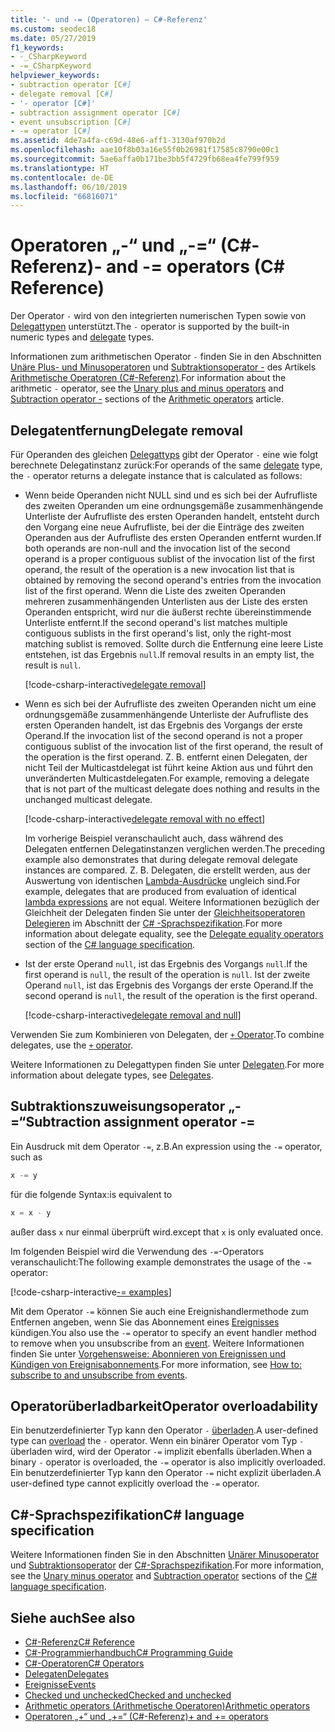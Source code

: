 ```yaml
---
title: '- und -= (Operatoren) – C#-Referenz'
ms.custom: seodec18
ms.date: 05/27/2019
f1_keywords:
- -_CSharpKeyword
- -=_CSharpKeyword
helpviewer_keywords:
- subtraction operator [C#]
- delegate removal [C#]
- '- operator [C#]'
- subtraction assignment operator [C#]
- event unsubscription [C#]
- -= operator [C#]
ms.assetid: 4de7a4fa-c69d-48e6-aff1-3130af970b2d
ms.openlocfilehash: aae10f8b03a16e55f0b26981f17585c8790e00c1
ms.sourcegitcommit: 5ae6affa0b171be3bb5f4729fb68ea4fe799f959
ms.translationtype: HT
ms.contentlocale: de-DE
ms.lasthandoff: 06/10/2019
ms.locfileid: "66816071"
---
```

# <a name="--and---operators-c-reference"></a><span data-ttu-id="4b5ed-102">Operatoren „-“ und „-=“ (C#-Referenz)</span><span class="sxs-lookup"><span data-stu-id="4b5ed-102">- and -= operators (C# Reference)</span></span>

<span data-ttu-id="4b5ed-103">Der Operator `-` wird von den integrierten numerischen Typen sowie von [Delegattypen](../keywords/delegate.md) unterstützt.</span><span class="sxs-lookup"><span data-stu-id="4b5ed-103">The `-` operator is supported by the built-in numeric types and [delegate](../keywords/delegate.md) types.</span></span>

<span data-ttu-id="4b5ed-104">Informationen zum arithmetischen Operator `-` finden Sie in den Abschnitten [Unäre Plus- und Minusoperatoren](arithmetic-operators.md#unary-plus-and-minus-operators) und [Subtraktionsoperator -](arithmetic-operators.md#subtraction-operator--) des Artikels [Arithmetische Operatoren (C#-Referenz)](arithmetic-operators.md).</span><span class="sxs-lookup"><span data-stu-id="4b5ed-104">For information about the arithmetic `-` operator, see the [Unary plus and minus operators](arithmetic-operators.md#unary-plus-and-minus-operators) and [Subtraction operator -](arithmetic-operators.md#subtraction-operator--) sections of the [Arithmetic operators](arithmetic-operators.md) article.</span></span>

## <a name="delegate-removal"></a><span data-ttu-id="4b5ed-105">Delegatentfernung</span><span class="sxs-lookup"><span data-stu-id="4b5ed-105">Delegate removal</span></span>

<span data-ttu-id="4b5ed-106">Für Operanden des gleichen [Delegattyps](../keywords/delegate.md) gibt der Operator `-` eine wie folgt berechnete Delegatinstanz zurück:</span><span class="sxs-lookup"><span data-stu-id="4b5ed-106">For operands of the same [delegate](../keywords/delegate.md) type, the `-` operator returns a delegate instance that is calculated as follows:</span></span>

- <span data-ttu-id="4b5ed-107">Wenn beide Operanden nicht NULL sind und es sich bei der Aufrufliste des zweiten Operanden um eine ordnungsgemäße zusammenhängende Unterliste der Aufrufliste des ersten Operanden handelt, entsteht durch den Vorgang eine neue Aufrufliste, bei der die Einträge des zweiten Operanden aus der Aufrufliste des ersten Operanden entfernt wurden.</span><span class="sxs-lookup"><span data-stu-id="4b5ed-107">If both operands are non-null and the invocation list of the second operand is a proper contiguous sublist of the invocation list of the first operand, the result of the operation is a new invocation list that is obtained by removing the second operand's entries from the invocation list of the first operand.</span></span> <span data-ttu-id="4b5ed-108">Wenn die Liste des zweiten Operanden mehreren zusammenhängenden Unterlisten aus der Liste des ersten Operanden entspricht, wird nur die äußerst rechte übereinstimmende Unterliste entfernt.</span><span class="sxs-lookup"><span data-stu-id="4b5ed-108">If the second operand's list matches multiple contiguous sublists in the first operand's list, only the right-most matching sublist is removed.</span></span> <span data-ttu-id="4b5ed-109">Sollte durch die Entfernung eine leere Liste entstehen, ist das Ergebnis `null`.</span><span class="sxs-lookup"><span data-stu-id="4b5ed-109">If removal results in an empty list, the result is `null`.</span></span>

  [!code-csharp-interactive[delegate removal](~/samples/csharp/language-reference/operators/SubtractionOperator.cs#DelegateRemoval)]

- <span data-ttu-id="4b5ed-110">Wenn es sich bei der Aufrufliste des zweiten Operanden nicht um eine ordnungsgemäße zusammenhängende Unterliste der Aufrufliste des ersten Operanden handelt, ist das Ergebnis des Vorgangs der erste Operand.</span><span class="sxs-lookup"><span data-stu-id="4b5ed-110">If the invocation list of the second operand is not a proper contiguous sublist of the invocation list of the first operand, the result of the operation is the first operand.</span></span> <span data-ttu-id="4b5ed-111">Z. B. entfernt einen Delegaten, der nicht Teil der Multicastdelegat ist führt keine Aktion aus und führt den unveränderten Multicastdelegaten.</span><span class="sxs-lookup"><span data-stu-id="4b5ed-111">For example, removing a delegate that is not part of the multicast delegate does nothing and results in the unchanged multicast delegate.</span></span>

  [!code-csharp-interactive[delegate removal with no effect](~/samples/csharp/language-reference/operators/SubtractionOperator.cs#DelegateRemovalNoChange)]

  <span data-ttu-id="4b5ed-112">Im vorherige Beispiel veranschaulicht auch, dass während des Delegaten entfernen Delegatinstanzen verglichen werden.</span><span class="sxs-lookup"><span data-stu-id="4b5ed-112">The preceding example also demonstrates that during delegate removal delegate instances are compared.</span></span> <span data-ttu-id="4b5ed-113">Z. B. Delegaten, die erstellt werden, aus der Auswertung von identischen [Lambda-Ausdrücke](../../programming-guide/statements-expressions-operators/lambda-expressions.md) ungleich sind.</span><span class="sxs-lookup"><span data-stu-id="4b5ed-113">For example, delegates that are produced from evaluation of identical [lambda expressions](../../programming-guide/statements-expressions-operators/lambda-expressions.md) are not equal.</span></span> <span data-ttu-id="4b5ed-114">Weitere Informationen bezüglich der Gleichheit der Delegaten finden Sie unter der [Gleichheitsoperatoren Delegieren](~/_csharplang/spec/expressions.md#delegate-equality-operators) im Abschnitt der [ C# -Sprachspezifikation](../language-specification/index.md).</span><span class="sxs-lookup"><span data-stu-id="4b5ed-114">For more information about delegate equality, see the [Delegate equality operators](~/_csharplang/spec/expressions.md#delegate-equality-operators) section of the [C# language specification](../language-specification/index.md).</span></span>

- <span data-ttu-id="4b5ed-115">Ist der erste Operand `null`, ist das Ergebnis des Vorgangs `null`.</span><span class="sxs-lookup"><span data-stu-id="4b5ed-115">If the first operand is `null`, the result of the operation is `null`.</span></span> <span data-ttu-id="4b5ed-116">Ist der zweite Operand `null`, ist das Ergebnis des Vorgangs der erste Operand.</span><span class="sxs-lookup"><span data-stu-id="4b5ed-116">If the second operand is `null`, the result of the operation is the first operand.</span></span>

  [!code-csharp-interactive[delegate removal and null](~/samples/csharp/language-reference/operators/SubtractionOperator.cs#DelegateRemovalAndNull)]

<span data-ttu-id="4b5ed-117">Verwenden Sie zum Kombinieren von Delegaten, der [ `+` Operator](addition-operator.md#delegate-combination).</span><span class="sxs-lookup"><span data-stu-id="4b5ed-117">To combine delegates, use the [`+` operator](addition-operator.md#delegate-combination).</span></span>

<span data-ttu-id="4b5ed-118">Weitere Informationen zu Delegattypen finden Sie unter [Delegaten](../../programming-guide/delegates/index.md).</span><span class="sxs-lookup"><span data-stu-id="4b5ed-118">For more information about delegate types, see [Delegates](../../programming-guide/delegates/index.md).</span></span>

## <a name="subtraction-assignment-operator--"></a><span data-ttu-id="4b5ed-119">Subtraktionszuweisungsoperator „-=“</span><span class="sxs-lookup"><span data-stu-id="4b5ed-119">Subtraction assignment operator -=</span></span>

<span data-ttu-id="4b5ed-120">Ein Ausdruck mit dem Operator `-=`, z.B.</span><span class="sxs-lookup"><span data-stu-id="4b5ed-120">An expression using the `-=` operator, such as</span></span>

```csharp
x -= y
```

<span data-ttu-id="4b5ed-121">für die folgende Syntax:</span><span class="sxs-lookup"><span data-stu-id="4b5ed-121">is equivalent to</span></span>

```csharp
x = x - y
```

<span data-ttu-id="4b5ed-122">außer dass `x` nur einmal überprüft wird.</span><span class="sxs-lookup"><span data-stu-id="4b5ed-122">except that `x` is only evaluated once.</span></span>
  
<span data-ttu-id="4b5ed-123">Im folgenden Beispiel wird die Verwendung des `-=`-Operators veranschaulicht:</span><span class="sxs-lookup"><span data-stu-id="4b5ed-123">The following example demonstrates the usage of the `-=` operator:</span></span>

[!code-csharp-interactive[-= examples](~/samples/csharp/language-reference/operators/SubtractionOperator.cs#SubtractAndAssign)]

<span data-ttu-id="4b5ed-124">Mit dem Operator `-=` können Sie auch eine Ereignishandlermethode zum Entfernen angeben, wenn Sie das Abonnement eines [Ereignisses](../keywords/event.md) kündigen.</span><span class="sxs-lookup"><span data-stu-id="4b5ed-124">You also use the `-=` operator to specify an event handler method to remove when you unsubscribe from an [event](../keywords/event.md).</span></span> <span data-ttu-id="4b5ed-125">Weitere Informationen finden Sie unter [Vorgehensweise: Abonnieren von Ereignissen und Kündigen von Ereignisabonnements](../../programming-guide/events/how-to-subscribe-to-and-unsubscribe-from-events.md).</span><span class="sxs-lookup"><span data-stu-id="4b5ed-125">For more information, see [How to: subscribe to and unsubscribe from events](../../programming-guide/events/how-to-subscribe-to-and-unsubscribe-from-events.md).</span></span>

## <a name="operator-overloadability"></a><span data-ttu-id="4b5ed-126">Operatorüberladbarkeit</span><span class="sxs-lookup"><span data-stu-id="4b5ed-126">Operator overloadability</span></span>

<span data-ttu-id="4b5ed-127">Ein benutzerdefinierter Typ kann den Operator `-` [überladen](../keywords/operator.md).</span><span class="sxs-lookup"><span data-stu-id="4b5ed-127">A user-defined type can [overload](../keywords/operator.md) the `-` operator.</span></span> <span data-ttu-id="4b5ed-128">Wenn ein binärer Operator vom Typ `-` überladen wird, wird der Operator `-=` implizit ebenfalls überladen.</span><span class="sxs-lookup"><span data-stu-id="4b5ed-128">When a binary `-` operator is overloaded, the `-=` operator is also implicitly overloaded.</span></span> <span data-ttu-id="4b5ed-129">Ein benutzerdefinierter Typ kann den Operator `-=` nicht explizit überladen.</span><span class="sxs-lookup"><span data-stu-id="4b5ed-129">A user-defined type cannot explicitly overload the `-=` operator.</span></span>

## <a name="c-language-specification"></a><span data-ttu-id="4b5ed-130">C#-Sprachspezifikation</span><span class="sxs-lookup"><span data-stu-id="4b5ed-130">C# language specification</span></span>

<span data-ttu-id="4b5ed-131">Weitere Informationen finden Sie in den Abschnitten [Unärer Minusoperator](~/_csharplang/spec/expressions.md#unary-minus-operator) und [Subtraktionsoperator](~/_csharplang/spec/expressions.md#subtraction-operator) der [C#-Sprachspezifikation](~/_csharplang/spec/introduction.md).</span><span class="sxs-lookup"><span data-stu-id="4b5ed-131">For more information, see the [Unary minus operator](~/_csharplang/spec/expressions.md#unary-minus-operator) and [Subtraction operator](~/_csharplang/spec/expressions.md#subtraction-operator) sections of the [C# language specification](~/_csharplang/spec/introduction.md).</span></span>

## <a name="see-also"></a><span data-ttu-id="4b5ed-132">Siehe auch</span><span class="sxs-lookup"><span data-stu-id="4b5ed-132">See also</span></span>

- [<span data-ttu-id="4b5ed-133">C#-Referenz</span><span class="sxs-lookup"><span data-stu-id="4b5ed-133">C# Reference</span></span>](../index.md)
- [<span data-ttu-id="4b5ed-134">C#-Programmierhandbuch</span><span class="sxs-lookup"><span data-stu-id="4b5ed-134">C# Programming Guide</span></span>](../../programming-guide/index.md)
- [<span data-ttu-id="4b5ed-135">C#-Operatoren</span><span class="sxs-lookup"><span data-stu-id="4b5ed-135">C# Operators</span></span>](index.md)
- [<span data-ttu-id="4b5ed-136">Delegaten</span><span class="sxs-lookup"><span data-stu-id="4b5ed-136">Delegates</span></span>](../../programming-guide/delegates/index.md)
- [<span data-ttu-id="4b5ed-137">Ereignisse</span><span class="sxs-lookup"><span data-stu-id="4b5ed-137">Events</span></span>](../../programming-guide/events/index.md)
- [<span data-ttu-id="4b5ed-138">Checked und unchecked</span><span class="sxs-lookup"><span data-stu-id="4b5ed-138">Checked and unchecked</span></span>](../keywords/checked-and-unchecked.md)
- [<span data-ttu-id="4b5ed-139">Arithmetic operators (Arithmetische Operatoren)</span><span class="sxs-lookup"><span data-stu-id="4b5ed-139">Arithmetic operators</span></span>](arithmetic-operators.md)
- [<span data-ttu-id="4b5ed-140">Operatoren „+“ und „+=“ (C#-Referenz)</span><span class="sxs-lookup"><span data-stu-id="4b5ed-140">+ and += operators</span></span>](addition-operator.md)

